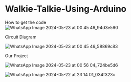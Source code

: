 # Walkie-Talkie-Using-Arduino

How to get the code
![WhatsApp Image 2024-05-23 at 00 45 46_94d3e560](https://github.com/MahmoudElbhrawy/Walkie-Talkie-Using-Arduino/assets/110239321/57a8e56e-553a-4631-ad17-1fc11e37d91c)

Circuit Diagram

![WhatsApp Image 2024-05-23 at 00 45 46_58869c83](https://github.com/MahmoudElbhrawy/Walkie-Talkie-Using-Arduino/assets/110239321/adbf2904-6699-4d26-9f1e-fe6195bb3be3)

Our Project

![WhatsApp Image 2024-05-23 at 00 56 04_724be5d6](https://github.com/MahmoudElbhrawy/Walkie-Talkie-Using-Arduino/assets/110239321/004c7747-8631-4552-b927-cf53de8bc297)


![WhatsApp Image 2024-05-22 at 23 14 01_034f323c](https://github.com/MahmoudElbhrawy/Walkie-Talkie-Using-Arduino/assets/110239321/a9075503-9be2-487d-afb1-bc141f5bd904)

